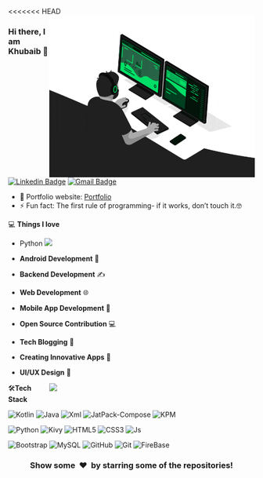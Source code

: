 <<<<<<< HEAD
<img align="right" src="https://github.com/khubaibbaloch/khubaibbaloch/blob/main/developer.gif" alt="Coder GIF" width="420" height="330">



### Hi there, I am Khubaib 👋
[![Linkedin Badge](https://img.shields.io/badge/-Khubaib-blue?style=flat-square&logo=Linkedin&logoColor=white&link=https://www.linkedin.com/in/rajaprerak/)](https://www.linkedin.com/in/khubaib-aziz-khan-42b39421a/)
[![Gmail Badge](https://img.shields.io/badge/-balochkhubaib008@gmail.com-c14438?style=flat-square&logo=Gmail&logoColor=white&link=mailto:rajaprerak@gmail.com)](mailto:balochkhubaib008@gmail.com) 

- 🎯 Portfolio website: [Portfolio](https://khubaibbaloch.github.io/Khubaib-Portfolio/)
- ⚡ Fun fact: The first rule of programming- if it works, don’t touch it.🤓

💻 **Things I love**
- Python <img src="https://media.giphy.com/media/WUlplcMpOCEmTGBtBW/giphy.gif" width="30"> 
- **Android Development** 📱
- **Backend Development** ✍️
- **Web Development** 🌐
- **Mobile App Development** 📲
- **Open Source Contribution** 💻
- **Tech Blogging** 📝
- **Creating Innovative Apps** 🚀
- **UI/UX Design** 🎨

    
    <a href="https://github.com/anuraghazra/github-readme-stats" title="Go to Source">
    <img align="right" width=420 height="auto" src="https://github-readme-stats.vercel.app/api?username=khubaibbaloch&show_icons=true&theme=dark&border_color=61dafb&hide_border=true&include_all_commits=true"/>
  </a>

    
🛠**Tech Stack**

![Kotlin](https://img.shields.io/badge/-Kotlin-000000?style=flat&logo=Kotlin)
![Java](https://img.shields.io/badge/-Java-000000?style=flat&logo=Java)
![Xml](https://img.shields.io/badge/-Xml-000000?style=flat&logo=Xml)
![JatPack-Compose](https://img.shields.io/badge/JatPack-Compose-000000?style=flat-square&logo=amazon-JatPack-Compose)
![KPM](https://img.shields.io/badge/-KMP-000000?style=flat&logo=linux&logoColor=FCC624)

![Python](https://img.shields.io/badge/-Python-000000?style=flat&logo=python)
![Kivy](https://img.shields.io/badge/-Kivy-000000?style=flat&logo=Kivy)
![HTML5](https://img.shields.io/badge/-HTML5-000000?style=flat&logo=HTML5)
![CSS3](https://img.shields.io/badge/-CSS3-000000?style=flat&logo=CSS3)
![Js](https://img.shields.io/badge/-JavaScript-000000?style=flat&logo=Javascript)

![Bootstrap](https://img.shields.io/badge/-Bootstrap-000000?style=flat&logo=bootstrap)
![MySQL](https://img.shields.io/badge/-MySQL-000000?style=flat&logo=MySQL)
![GitHub](https://img.shields.io/badge/-GitHub-000000?style=flat&logo=github&logoColor=FFFFFF)
![Git](https://img.shields.io/badge/-Git-000000?style=flat&logo=git&logoColor=F05032)
![FireBase](https://img.shields.io/badge/-FireBase-000000?style=flat&logo=FireBase)

<div align="center">
    <h3 align="center">Show some &nbsp;❤️&nbsp; by starring some of the repositories!</h3>
</div>

